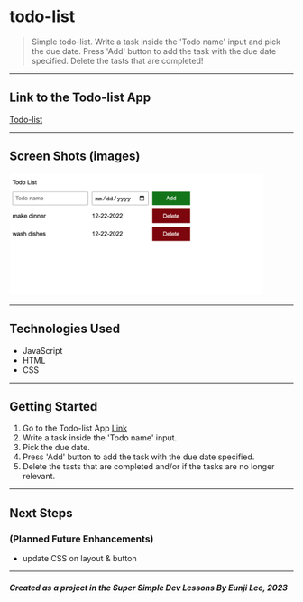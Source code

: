# todo-list

> Simple todo-list. Write a task inside the 'Todo name' input and pick the due date. Press 'Add' button to add the task with the due date specified. Delete the tasts that are completed!

---

## Link to the Todo-list App

[Todo-list](https://eunjistewart.github.io/todo-list/)

---

## Screen Shots (images)

<img src="./images/screenshot-todo-list1.png" alt="todo-list" width="450" display="inline-block"/>

---

## Technologies Used

- JavaScript
- HTML
- CSS

---

## Getting Started

1.  Go to the Todo-list App
    [Link](https://eunjistewart.github.io/todo-list/)
2.  Write a task inside the 'Todo name' input.
3.  Pick the due date.
4.  Press 'Add' button to add the task with the due date specified.
5.  Delete the tasts that are completed and/or if the tasks are no longer relevant.

---

## Next Steps

### (Planned Future Enhancements)

- update CSS on layout & button

---

##### Created as a project in the Super Simple Dev Lessons By Eunji Lee, 2023
